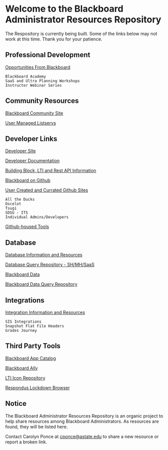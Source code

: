 # Welcome to the Blackboard Administrator Resources Repository

The Respository is currently being built. Some of the links below may not work at this time. Thank you for your patience. 

## Professional Development

[Opportunities From Blackboard](/training.md)

    Blackboard Academy
    SaaS and Ultra Planning Workshops
    Instructor Webinar Series

## Community Resources

[Blackboard Community Site](https://community.blackboard.com/home)

[User Managed Listservs](listservs.md)

## Developer Links

[Developer Site](https://developer.blackboard.com/)

[Developer Documentation](https://docs.blackboard.com/)

[Building Block, LTI and Rest API Information](developer/lti_restapi.md)

[Blackboard on Github](https://github.com/blackboard)

[User Created and Currated Github Sites](developer/githublinks.md)

    All the Ducks
    Oscelot
    Tsugi
    SDSU - ITS
    Individual Admins/Developers
    
[Github-housed Tools](integrations/toolweblinks.md)

## Database

[Database Information and Resources](developer/databases.md)

[Database Query Repository - SH/MH/SaaS](https://carolynponce.github.io/Bb-DBQueryRepository/)

[Blackboard Data](integrations/BbData.md)

[Blackboard Data Query Repository](https://github.com/blackboard/BBDN-BlackboardData-Queries)

## Integrations

[Integration Information and Resources](integrations/sis.md)

    SIS Integrations
    Snapshot Flat File Headers
    Grades Journey

## Third Party Tools

[Blackboard App Catalog](https://appcatalog.blackboard.com/)

[Blackboard Ally](integrations/BbAlly.md)

[LTI Icon Repository](https://github.com/carolynponce/Bb-lti-icons)

[Respondus Lockdown Browser](integrations/Respondus.md)

## Notice

The Blackboard Administrator Resources Repository is an organic project to help share resources among Blackboard Administrators. 
As resources are found, they will be listed here. 

Contact Carolyn Ponce at cponce@astate.edu to share a new resource or report a broken link. 
